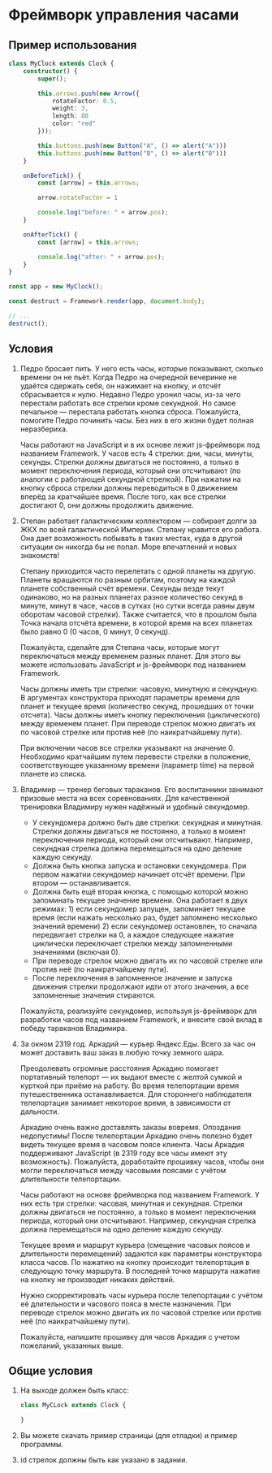 # Фреймворк управления часами

## Пример использования

```ts
class MyClock extends Clock {
    constructor() {
        super();

        this.arrows.push(new Arrow({
            rotateFactor: 0.5,
            weight: 3,
            length: 80
            color: "red"
        }));

        this.buttons.push(new Button("A", () => alert("A")))
        this.buttons.push(new Button("B", () => alert("B")))
    }

    onBeforeTick() {
        const [arrow] = this.arrows;

        arrow.rotateFactor = 1

        console.log("before: " + arrow.pos);
    }

    onAfterTick() {
        const [arrow] = this.arrows;

        console.log("after: " + arrow.pos);
    }
}

const app = new MyClock();

const destruct = Framework.render(app, document.body);

// ...
destruct();
```

## Условия

1. Педро бросает пить. У него есть часы, которые показывают, сколько времени он не пьёт. Когда Педро на очередной вечеринке не удаётся сдержать себя, он нажимает на кнопку, и отсчёт сбрасывается к нулю. Недавно Педро уронил часы, из-за чего перестали работать все стрелки кроме секундной. Но самое печальное — перестала работать кнопка сброса. Пожалуйста, помогите Педро починить часы. Без них в его жизни будет полная неразбериха.

   Часы работают на JavaScript и в их основе лежит js-фреймворк под названием Framework. У часов есть 4 стрелки: дни, часы, минуты, секунды. Cтрелки должны двигаться не постоянно, а только в момент переключения периода, который они отсчитывают (по аналогии с работающей секундной стрелкой). При нажатии на кнопку сброса стрелки должны переводиться в 0 движением вперёд за кратчайшее время. После того, как все стрелки достигают 0, они должны продолжить движение.

2. Степан работает галактическим коллектором — собирает долги за ЖКХ по всей галактической Империи. Степану нравится его работа. Она дает возможность побывать в таких местах, куда в другой ситуации он никогда бы не попал. Море впечатлений и новых знакомств!

   Степану приходится часто перелетать с одной планеты на другую. Планеты вращаются по разным орбитам, поэтому на каждой планете собственный счёт времени. Секунды везде текут одинаково, но на разных планетах разное количество секунд в минуте, минут в часе, часов в сутках (но сутки всегда равны двум оборотам часовой стрелки). Также считается, что в прошлом была Точка начала отсчёта времени, в которой время на всех планетах было равно 0 (0 часов, 0 минут, 0 секунд).
   
   Пожалуйста, сделайте для Степана часы, которые могут переключаться между временем разных планет. Для этого вы можете использовать JavaScript и js-фреймворк под названием Framework.

   Часы должны иметь три стрелки: часовую, минутную и секундную. В аргументах конструктора приходят параметры времени для планет и текущее время (количество секунд, прошедших от точки отсчета). Часы должны иметь кнопку переключения (циклического) между временем планет. При переводе стрелок можно двигать их по часовой стрелке или против неё (по наикратчайшему пути).
   
   При включении часов все стрелки указывают на значение 0. Необходимо кратчайшим путем перевести стрелки в положение, соответствующее указанному времени (параметр time) на первой планете из списка.

3. Владимир — тренер беговых тараканов. Его воспитанники занимают призовые места на всех соревнованиях. Для качественной тренировки Владимиру нужен надёжный и удобный секундомер.
   
   - У секундомера должно быть две стрелки: секундная и минутная. Cтрелки должны двигаться не постоянно, а только в момент переключения периода, который они отсчитывают. Например, секундная стрелка должна перемещаться на одно деление каждую секунду.
   - Должна быть кнопка запуска и остановки секундомера. При первом нажатии секундомер начинает отсчёт времени. При втором — останавливается.
   - Должна быть ещё вторая кнопка, с помощью которой можно запоминать текущее значение времени. Она работает в двух режимах: 1) если секундомер запущен, запоминает текущее время (если нажать несколько раз, будет запомнено несколько значений времени) 2) если секундомер остановлен, то сначала передвигает стрелки на 0, а каждое следующее нажатие циклически переключает стрелки между запомненными значениями (включая 0).
   - При переводе стрелок можно двигать их по часовой стрелке или против неё (по наикратчайшему пути).
   - После переключения в запомненное значение и запуска движения стрелки продолжают идти от этого значения, а все запомненные значения стираются.
   
   Пожалуйста, реализуйте секундомер, используя js-фреймворк для разработки часов под названием Framework, и внесите свой вклад в победу тараканов Владимира.

4. За окном 2319 год. Аркадий — курьер Яндекс.Еды. Всего за час он может доставить ваш заказ в любую точку земного шара.
   
   Преодолевать огромные расстояния Аркадию помогает портативный телепорт — их выдают вместе с желтой сумкой и курткой при приёме на работу. Во время телепортации время путешественника останавливается. Для стороннего наблюдателя телепортация занимает некоторое время, в зависимости от дальности.
   
   Аркадию очень важно доставлять заказы вовремя. Опоздания недопустимы! После телепортации Аркадию очень полезно будет видеть текущее время в часовом поясе клиента. Часы Аркадия поддерживают JavaScript (в 2319 году все часы имеют эту возможность). Пожалуйста, доработайте прошивку часов, чтобы они могли переключаться между часовыми поясами с учётом длительности телепортации.
   
   Часы работают на основе фреймворка под названием Framework. У них есть три стрелки: часовая, минутная и секундная. Cтрелки должны двигаться не постоянно, а только в момент переключения периода, который они отсчитывают. Например, секундная стрелка должна перемещаться на одно деление каждую секунду.
   
   Текущее время и маршрут курьера (смещение часовых поясов и длительности перемещений) задаются как параметры конструктора класса часов. По нажатию на кнопку происходит телепортация в следующую точку маршрута. В последней точке маршрута нажатие на кнопку не производит никаких действий.
   
   Нужно скорректировать часы курьера после телепортации с учётом её длительности и часового пояса в месте назначения. При переводе стрелок можно двигать их по часовой стрелке или против неё (по наикратчайшему пути).
   
   Пожалуйста, напишите прошивку для часов Аркадия с учетом пожеланий, указанных выше.

## Общие условия

1. На выходе должен быть класс:

    ```js
    class MyCLock extends Clock {

    }
    ```

2. Вы можете скачать пример страницы (для отладки) и пример программы.
3. id стрелок должны быть как указано в задании.
